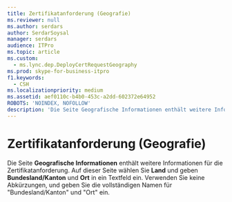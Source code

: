 ```yaml
---
title: Zertifikatanforderung (Geografie)
ms.reviewer: null
ms.author: serdars
author: SerdarSoysal
manager: serdars
audience: ITPro
ms.topic: article
ms.custom:
  - ms.lync.dep.DeployCertRequestGeography
ms.prod: skype-for-business-itpro
f1.keywords:
  - CSH
ms.localizationpriority: medium
ms.assetid: aef0110c-b4b0-453c-a2dd-602372e64952
ROBOTS: 'NOINDEX, NOFOLLOW'
description: 'Die Seite Geografische Informationen enthält weitere Informationen für die Zertifikatanforderung. Auf dieser Seite wählen Sie Land und geben Bundesland/Kanton und Ort in ein Textfeld ein. Verwenden Sie keine Abkürzungen, und geben Sie die vollständigen Namen für "Bundesland/Kanton" und "Ort" ein.'
---
```


# <a name="certificate-request-geography"></a>Zertifikatanforderung (Geografie)
 
Die Seite **Geografische Informationen** enthält weitere Informationen für die Zertifikatanforderung. Auf dieser Seite wählen Sie **Land** und geben **Bundesland/Kanton** und **Ort** in ein Textfeld ein. Verwenden Sie keine Abkürzungen, und geben Sie die vollständigen Namen für "Bundesland/Kanton" und "Ort" ein.
  

